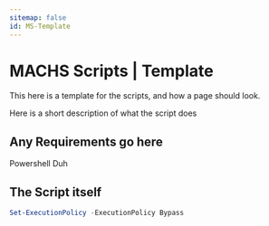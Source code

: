 ```yaml
---
sitemap: false 
id: MS-Template
---
```

<!--REMOVE SITEMAP FALSE -->
# MACHS Scripts | Template

This here is a template for the scripts, and how a page should look.  

Here is a short description of what the script does

## Any Requirements go here  

Powershell Duh

## The Script itself  

```powershell
Set-ExecutionPolicy -ExecutionPolicy Bypass
```
